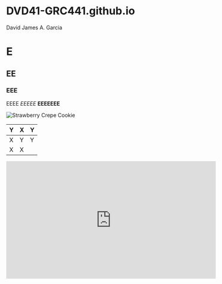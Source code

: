 # DVD41-GRC441.github.io
David James A. Garcia
# E
## EE
### EEE
EEEE
*EEEEE*
**EEEEEEE**

![Strawberry Crepe Cookie](https://cdn.comic.studio/images/cookierun/characters/74e1fdba337b0f75bbc519783f14f618/default.png)

| Y | X | Y |
|---|---|---|
| X | Y | Y |
| X | X |   |

<iframe width="560" height="315" src="https://www.youtube-nocookie.com/embed/VcOSUOpACq0?si=d6ymT4HHfZ-P6JwK&amp;controls=0" title="YouTube video player" frameborder="0" allow="accelerometer; autoplay; clipboard-write; encrypted-media; gyroscope; picture-in-picture; web-share" allowfullscreen></iframe>
